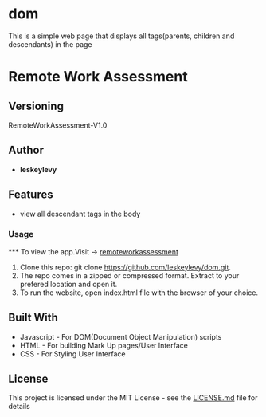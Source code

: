# dom
This is a simple web page that displays all tags(parents, children and descendants) in the page
# Remote Work Assessment

## Versioning

 RemoteWorkAssessment-V1.0 

## Author

* **leskeylevy**

## Features
* view all descendant tags in the body

### Usage

*** To view the app.Visit -> [remoteworkassessment](https://leskeylevy.github.io/dom/)

1. Clone this repo: git clone https://github.com/leskeylevy/dom.git.
2. The repo comes in a zipped or compressed format. Extract to your prefered location and open it.
3. To run the website, open index.html file with the browser of your choice.   
    


## Built With

* Javascript - For DOM(Document Object Manipulation) scripts
* HTML - For building Mark Up pages/User Interface
* CSS - For Styling User Interface

## License

This project is licensed under the MIT License - see the [LICENSE.md](LICENSE.md) file for details


